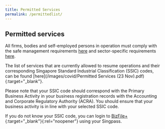 ```yaml
---
title: Permitted Services
permalink: /permittedlist/
---
```


## Permitted services

All firms, bodies and self-employed persons in operation must comply with the safe management requirements [here](/safemanagement/general/) and sector-specific requirements [here](/safemanagement/sector/).

The list of services that are currently allowed to resume operations and their corresponding Singapore Standard Industrial Classification (SSIC) codes, can be found [here](/images/covid/Permitted Services (23 Nov).pdf){:target="_blank"}.

<!-- note to update zehmie for changes -->

Please note that your SSIC code should correspond with the Primary Business Activity in your business registration records with the Accounting and Corporate Regulatory Authority (ACRA). You should ensure that your business activity is in line with your selected SSIC code.

If you do not know your SSIC code, you can login to [BizFile+](https://www.bizfile.gov.sg/){:target="_blank"}{:rel="noopener"} using your Singpass.
